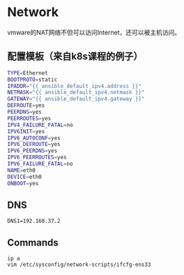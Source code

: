 # Network

vmware的NAT网络不但可以访问Internet，还可以被主机访问。

## 配置模板（来自k8s课程的例子）
```bash
TYPE=Ethernet
BOOTPROTO=static
IPADDR="{{ ansible_default_ipv4.address }}"
NETMASK="{{ ansible_default_ipv4.netmask }}"
GATEWAY="{{ ansible_default_ipv4.gateway }}"
DEFROUTE=yes
PEERDNS=yes
PEERROUTES=yes
IPV4_FAILURE_FATAL=no
IPV6INIT=yes
IPV6_AUTOCONF=yes
IPV6_DEFROUTE=yes
IPV6_PEERDNS=yes
IPV6_PEERROUTES=yes
IPV6_FAILURE_FATAL=no
NAME=eth0
DEVICE=eth0
ONBOOT=yes
```

## DNS
```
DNS1=192.168.37.2
```

## Commands
```
ip a
vim /etc/sysconfig/network-scripts/ifcfg-ens33
```
